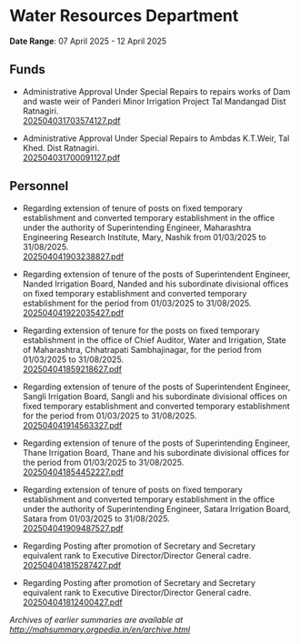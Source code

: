 # Water Resources Department

**Date Range**: 07 April 2025 - 12 April 2025


## Funds
- Administrative Approval Under Special Repairs to repairs works of Dam and waste weir of Panderi Minor Irrigation Project Tal Mandangad Dist Ratnagiri.\
  [202504031703574127.pdf](https://gr.maharashtra.gov.in/Site/Upload/Government%20Resolutions/English/202504031703574127.pdf)

- Administrative Approval  Under  Special  Repairs to Ambdas K.T.Weir, Tal Khed. Dist Ratnagiri.\
  [202504031700091127.pdf](https://gr.maharashtra.gov.in/Site/Upload/Government%20Resolutions/English/202504031700091127.pdf)

## Personnel
- Regarding extension of tenure of posts on fixed temporary establishment and converted temporary establishment in the office under the authority of Superintending Engineer, Maharashtra Engineering Research Institute, Mary, Nashik from 01/03/2025 to 31/08/2025.\
  [202504041903238827.pdf](https://gr.maharashtra.gov.in/Site/Upload/Government%20Resolutions/English/202504041903238827.pdf)

- Regarding extension of tenure of the posts of Superintendent Engineer, Nanded Irrigation Board, Nanded and his subordinate divisional offices on fixed temporary establishment and converted temporary establishment for the period from 01/03/2025 to 31/08/2025.\
  [202504041922035427.pdf](https://gr.maharashtra.gov.in/Site/Upload/Government%20Resolutions/English/202504041922035427.pdf)

- Regarding extension of tenure for the posts on fixed temporary establishment in the office of Chief Auditor, Water and Irrigation, State of Maharashtra, Chhatrapati Sambhajinagar, for the period from 01/03/2025 to 31/08/2025.\
  [202504041859218627.pdf](https://gr.maharashtra.gov.in/Site/Upload/Government%20Resolutions/English/202504041859218627.pdf)

- Regarding extension of tenure of the posts of Superintendent Engineer, Sangli Irrigation Board, Sangli and his subordinate divisional offices on fixed temporary establishment and converted temporary establishment for the period from 01/03/2025 to 31/08/2025.\
  [202504041914563327.pdf](https://gr.maharashtra.gov.in/Site/Upload/Government%20Resolutions/English/202504041914563327.pdf)

- Regarding extension of tenure of the posts of Superintending Engineer, Thane Irrigation Board, Thane and his subordinate divisional offices for the period from 01/03/2025 to 31/08/2025.\
  [202504041854452227.pdf](https://gr.maharashtra.gov.in/Site/Upload/Government%20Resolutions/English/202504041854452227.pdf)

- Regarding extension of tenure of posts on fixed temporary establishment and converted temporary establishment in the office under the authority of Superintending Engineer, Satara Irrigation Board, Satara from 01/03/2025 to 31/08/2025.\
  [202504041909487527.pdf](https://gr.maharashtra.gov.in/Site/Upload/Government%20Resolutions/English/202504041909487527.pdf)

- Regarding Posting after promotion of Secretary and Secretary equivalent rank to Executive Director/Director General cadre.\
  [202504041815287427.pdf](https://gr.maharashtra.gov.in/Site/Upload/Government%20Resolutions/English/202504041815287427.pdf)

- Regarding Posting after promotion of Secretary and Secretary equivalent rank to Executive Director/Director General cadre.\
  [202504041812400427.pdf](https://gr.maharashtra.gov.in/Site/Upload/Government%20Resolutions/English/202504041812400427.pdf)


*Archives of earlier summaries are available at http://mahsummary.orgpedia.in/en/archive.html*